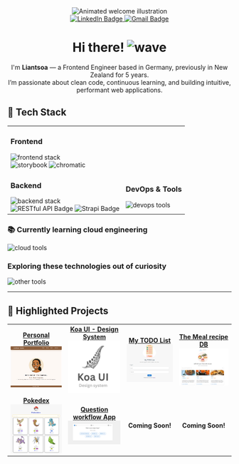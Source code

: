<div align="center">
  <img src="https://user-images.githubusercontent.com/74038190/221352975-94759904-aa4c-4032-a8ab-b546efb9c478.gif" width="300" alt="Animated welcome illustration" />

  <div id="badges">
    <a href="https://www.linkedin.com/in/liantsoa-rasata-b682b6122/" target="_blank">
      <img src="https://img.shields.io/badge/-LinkedIn-%230077B5?logo=linkedin&logoColor=white" alt="LinkedIn Badge" />
    </a>
    <a href="mailto:rmliantsoa@gmail.com">
      <img src="https://img.shields.io/badge/Gmail-D14836?logo=gmail&logoColor=white" alt="Gmail Badge" />
    </a>
  </div>

  <h1>Hi there! <img src="https://raw.githubusercontent.com/MartinHeinz/MartinHeinz/master/wave.gif" width="30px" alt="wave" /></h1>
  <p>
    I'm <strong>Liantsoa</strong> — a Frontend Engineer based in Germany, previously in New Zealand for 5 years.<br />
    I’m passionate about clean code, continuous learning, and building intuitive, performant web applications.
  </p>
</div>

<h2>🔧 Tech Stack</h2>

<table>
  <tr>
    <td colspan="2">
      <h3>Frontend</h3>
      <img src="https://skillicons.dev/icons?i=js,ts,html,css,react,redux,emotion,mui,jest,cypress" alt="frontend stack" /><br />
    <img src="https://img.shields.io/badge/storybook-FF4785?style=for-the-badge" alt="storybook" />
<img src="https://img.shields.io/badge/chromatic-FC521F?style=for-the-badge" alt="chromatic" />

</td>
  </tr>
  <tr>
    <td>
      <h3>Backend</h3>
      <img src="https://skillicons.dev/icons?i=py,java,spring,postgres" alt="backend stack" /><br />
      <img src="https://img.shields.io/badge/Restful%20API-0B94DE?style=for-the-badge&logoColor=white" alt="RESTful API Badge" />
      <img src="https://img.shields.io/badge/Strapi-4945FF?style=for-the-badge&logoColor=4945FF" alt="Strapi Badge" />
    </td>
    <td>
      <h3>DevOps & Tools</h3>
      <img src="https://skillicons.dev/icons?i=docker,linux,aws,prometheus,grafana,postman,idea" alt="devops tools" />
    </td>
  </tr>
</table>

<h3>📚 Currently learning cloud engineering</h3>
<p>
  <img src="https://skillicons.dev/icons?i=aws,terraform,kubernetes" alt="cloud tools" />
</p>

<h3>Exploring these technologies out of curiosity</h3>
<p>
  <img src="https://skillicons.dev/icons?i=nodejs,mongodb,graphql" alt="other tools" />
</p>

<hr />

<h2>📌 Highlighted Projects</h2>

<table>
  <tr>
    <td align="center">
      <a href="https://github.com/lrasata/lrasata-website">
        <strong>Personal Portfolio</strong><br />
        <img src="./docs/lrasata.png" width="180px" alt="Portfolio Screenshot" />
      </a>
    </td>
    <td align="center">
            <a href="https://github.com/lrasata/koa-ui">
        <strong>Koa UI -  Design System</strong><br />
        <img src="./docs/koa.png" width="140px" alt="Pokedex Screenshot" />
      </a>
    </td>
    <td align="center">
      <a href="https://github.com/lrasata/todo-list-app">
        <strong>My TODO List</strong><br />
        <img src="./docs/todolist.png" width="180px" alt="Todo List Screenshot" />
      </a>
    </td>
    <td align="center">
      <a href="https://github.com/lrasata/themeal-recipe-db-app">
        <strong>The Meal recipe DB</strong><br />
        <img src="./docs/themealrecipedb.png" width="200px" alt="The meal recipe db Screenshot" />
      </a>
    </td>
  </tr>
  <tr>
    <td align="center">
      <a href="https://github.com/lrasata/pokedex/tree/develop">
        <strong>Pokedex</strong><br />
        <img src="./docs/pokedex.png" width="200px" alt="Pokedex Screenshot" />
      </a>
    </td>
    <td align="center">
      <a href="https://github.com/lrasata/question-workflow-frontend-app">
        <strong>Question workflow App</strong><br />
        <img src="./docs/question-workflow.png" width="200px" alt="Question workflow Screenshot" />
      </a>
    </td>
    <td align="center">
          <strong>Coming Soon!</strong>
        </td>
    <td align="center">
          <strong>Coming Soon!</strong>
        </td>
  </tr>
</table>
